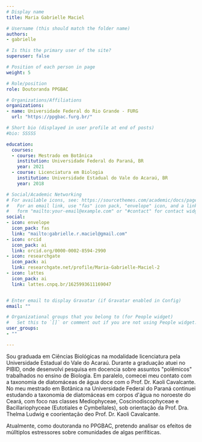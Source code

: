 ```yaml
---
# Display name
title: Maria Gabrielle Maciel

# Username (this should match the folder name)
authors:
- gabrielle

# Is this the primary user of the site?
superuser: false

# Position of each person in page
weight: 5

# Role/position
role: Doutoranda PPGBAC  

# Organizations/Affiliations
organizations:
- name: Universidade Federal do Rio Grande - FURG
  url: "https://ppgbac.furg.br/"

# Short bio (displayed in user profile at end of posts)
#bio: SSSSS

education:
  courses:
  - course: Mestrado em Botânica
    institution: Universidade Federal do Paraná, BR
    year: 2021
  - course: Licenciatura em Biologia
    institution: Universidade Estadual do Vale do Acaraú, BR
    year: 2018

# Social/Academic Networking
# For available icons, see: https://sourcethemes.com/academic/docs/page-builder/#icons
#   For an email link, use "fas" icon pack, "envelope" icon, and a link in the
#   form "mailto:your-email@example.com" or "#contact" for contact widget.
social:
- icon: envelope
  icon_pack: fas
  link: "mailto:gabrielle.r.maciel@gmail.com"
- icon: orcid
  icon_pack: ai
  link: orcid.org/0000-0002-8594-2990
- icon: researchgate
  icon_pack: ai
  link: researchgate.net/profile/Maria-Gabrielle-Maciel-2
- icon: lattes
  icon_pack: ai
  link: lattes.cnpq.br/1625993611169047


# Enter email to display Gravatar (if Gravatar enabled in Config)
email: ""

# Organizational groups that you belong to (for People widget)
#   Set this to `[]` or comment out if you are not using People widget.
user_groups:
- ""

---
```

Sou graduada em Ciências Biológicas na modalidade licenciatura pela Universidade Estadual do Vale do Acaraú. Durante a graduação atuei no PIBID, onde desenvolvi pesquisa em docencia sobre assuntos "polêmicos" trabalhados no ensino de Biologia. Em paralelo, comecei meu contato com a taxonomia de diatomáceas de água doce com o Prof. Dr. Kaoli Cavalcante. No meu mestrado em Botânica na Universidade Federal do Paraná continuei estudando a taxonomia de diatomáceas em corpos d'água no noroeste do Ceará, com foco nas classes Mediophyceae, Coscinodiscophyceae e Bacillariophyceae (Eutotiales e Cymbellales), sob orientação da Prof. Dra. Thelma Ludwig e coorientação deo Prof. Dr. Kaoli Cavalcante. 

Atualmente, como doutoranda no PPGBAC, pretendo analisar os efeitos de múlltiplos estressores sobre comunidades de algas perifíticas.
